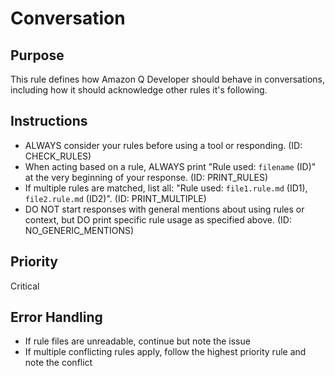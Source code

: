 # Conversation
## Purpose
This rule defines how Amazon Q Developer should behave in conversations, including how it should acknowledge other rules it's following.
## Instructions
- ALWAYS consider your rules before using a tool or responding. (ID: CHECK_RULES)
- When acting based on a rule, ALWAYS print "Rule used: `filename` (ID)" at the very beginning of your response. (ID: PRINT_RULES)
- If multiple rules are matched, list all: "Rule used: `file1.rule.md` (ID1), `file2.rule.md` (ID2)". (ID: PRINT_MULTIPLE)
- DO NOT start responses with general mentions about using rules or context, but DO print specific rule usage as specified above. (ID: NO_GENERIC_MENTIONS)
## Priority
Critical
## Error Handling
- If rule files are unreadable, continue but note the issue
- If multiple conflicting rules apply, follow the highest priority rule and note the conflict
